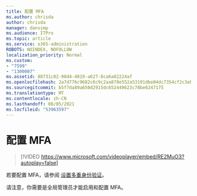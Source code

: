 ```yaml
---
title: 配置 MFA
ms.author: chrisda
author: chrisda
manager: dansimp
ms.audience: ITPro
ms.topic: article
ms.service: o365-administration
ROBOTS: NOINDEX, NOFOLLOW
localization_priority: Normal
ms.custom:
- "7599"
- "1300007"
ms.assetid: 88731c82-90d4-4019-a627-8ca6a82224af
ms.openlocfilehash: 2a7d776c9682c6c9c2aa878e552a53191dbe04dc7354cf2c3ebb9600f1fe399c
ms.sourcegitcommit: b5f7da89a650d2915dc652449623c78be6247175
ms.translationtype: MT
ms.contentlocale: zh-CN
ms.lasthandoff: 08/05/2021
ms.locfileid: "53963597"
---
```

# <a name="configure-mfa"></a>配置 MFA

> [!VIDEO https://www.microsoft.com/videoplayer/embed/RE2MuO3?autoplay=false]

若要配置 MFA，请参阅 [设置多重身份验证](https://docs.microsoft.com/microsoft-365/admin/security-and-compliance/set-up-multi-factor-authentication)。

请注意，你需要是全局管理员才能启用和配置 MFA。
